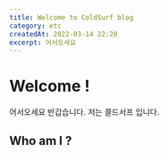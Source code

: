 ```yaml
---
title: Welcome to ColdSurf blog
category: etc
createdAt: 2022-03-14 22:20
excerpt: 어서오세요
---
```

# Welcome !
어서오세요 반갑습니다.
저는 콜드서프 입니다.

## Who am I ?